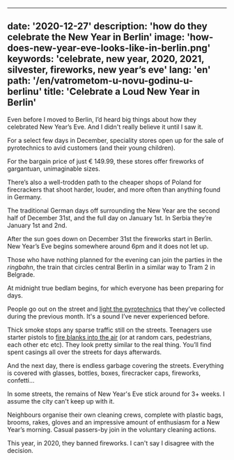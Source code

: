 ---
date: '2020-12-27'
description: 'how do they celebrate the New Year in Berlin'
image: 'how-does-new-year-eve-looks-like-in-berlin.png'
keywords: 'celebrate, new year, 2020, 2021, silvester, fireworks, new year’s eve'
lang: 'en'
path: '/en/vatrometom-u-novu-godinu-u-berlinu'
title: 'Celebrate a Loud New Year in Berlin'
------

Even before I moved to Berlin, I’d heard big things about how they celebrated New Year’s Eve. And I didn't really believe it until I saw it.

For a select few days in December, speciality stores open up for the sale of pyrotechnics to avid customers (and their young children).

For the bargain price of just € 149.99, these stores offer fireworks of gargantuan, unimaginable sizes.

There’s also a well-trodden path to the cheaper shops of Poland for firecrackers that shoot harder, louder, and more often than anything found in Germany.

The traditional German days off surrounding the New Year are the second half of December 31st, and the full day on January 1st. In Serbia they’re January 1st and 2nd.

After the sun goes down on December 31st the fireworks start in Berlin. New Year’s Eve begins somewhere around 6pm and it does not let up.

Those who have nothing planned for the evening can join the parties in the <i>ringbahn</i>, the train that circles central Berlin in a similar way to Tram 2 in Belgrade.

At midnight true bedlam begins, for which everyone has been preparing for days.

People go out on the street and <a href="https://www.dw.com/en/column-germanys-inexplicable-love-affair-with-fireworks/a-55746329" target="_blank" rel="noopener noreferrer">light the pyrotechnics</a> that they’ve collected during the previous month. It's a sound I’ve never experienced before.

Thick smoke stops any sparse traffic still on the streets. Teenagers use starter pistols to <a href="https://berlinspectator.com/2020/12/08/berlin-interior-senator-geisel-worried-about-new-years-eve-1/" target="_blank" rel="noopener noreferrer">fire blanks into the air</a> (or at random cars, pedestrians, each other etc etc). They look pretty similar to the real thing. You’ll find spent casings all over the streets for days afterwards.

And the next day, there is endless garbage covering the streets. Everything is covered with glasses, bottles, boxes, firecracker caps, fireworks, confetti…

In some streets, the remains of New Year's Eve stick around for 3+ weeks. I assume the city can't keep up with it.

Neighbours organise their own cleaning crews, complete with plastic bags, brooms, rakes, gloves and an impressive amount of enthusiasm for a New Year’s morning. Casual passers-by join in the voluntary cleaning actions.

This year, in 2020, they banned fireworks. I can't say I disagree with the decision.
